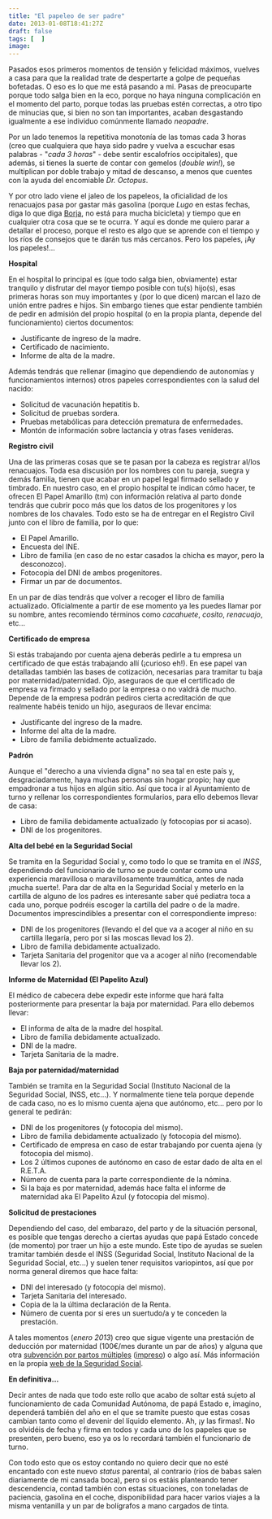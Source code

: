 ```yaml
---
title: "El papeleo de ser padre"
date: 2013-01-08T18:41:27Z
draft: false
tags: [  ]
image: 
---
```


<p>Pasados esos primeros momentos de tensi&oacute;n y felicidad m&aacute;ximos, vuelves a casa para que la realidad trate de despertarte a golpe de peque&ntilde;as bofetadas. O eso es lo que me est&aacute; pasando a mi. Pasas de preocuparte porque todo salga bien en la eco, porque no haya ninguna complicaci&oacute;n en el momento del parto, porque todas las pruebas est&eacute;n correctas, a otro tipo de minucias que, si bien no son tan importantes, acaban desgastando igualmente a ese individuo com&uacute;nmente llamado <em>neopadre</em>.</p>
<p>Por un lado tenemos la repetitiva monoton&iacute;a de las tomas cada 3 horas (creo que cualquiera que haya sido padre y vuelva a escuchar esas palabras - "<em>cada 3 horas</em>" - debe sentir escalofr&iacute;os occipitales), que adem&aacute;s, si tienes la suerte de contar con gemelos (<em>double win!</em>), se multiplican por doble trabajo y mitad de descanso, a menos que cuentes con la ayuda del encomiable&nbsp;<em>Dr. Octopus</em>.</p>
<p>Y por otro lado viene el jaleo de los papeleos, la oficialidad de los renacuajos pasa por gastar m&aacute;s gasolina (porque <em>Lugo</em> en estas fechas, diga lo que diga&nbsp;<a href="http://blog.e-shell.org">Borja</a>, no est&aacute; para mucha bicicleta) y tiempo que en cualquier otra cosa que se te ocurra. Y aqu&iacute; es donde me quiero parar a detallar el proceso, porque el resto es algo que se aprende con el tiempo y los r&iacute;os de consejos que te dar&aacute;n tus m&aacute;s cercanos. Pero los papeles, &iexcl;Ay los papeles!...</p>
<p><strong>Hospital</strong></p>
<p>En el hospital lo principal es (que todo salga bien, obviamente) estar tranquilo y disfrutar del mayor tiempo posible con tu(s) hijo(s), esas primeras horas son muy importantes y (por lo que dicen) marcan el lazo de uni&oacute;n entre padres e hijos. Sin embargo tienes que estar pendiente tambi&eacute;n de pedir en admisi&oacute;n del propio hospital (o en la propia planta, depende del funcionamiento) ciertos documentos:</p>
<ul>
<li>Justificante de ingreso de la madre.</li>
<li>Certificado de nacimiento.</li>
<li>Informe de alta de la madre.</li>
</ul>
<p>Adem&aacute;s tendr&aacute;s que rellenar (imagino que dependiendo de autonom&iacute;as y funcionamientos internos) otros papeles correspondientes con la salud del nacido:</p>
<ul>
<li>Solicitud de vacunaci&oacute;n hepatitis b.</li>
<li>Solicitud de pruebas sordera.</li>
<li>Pruebas metab&oacute;licas para detecci&oacute;n prematura de enfermedades.</li>
<li>Mont&oacute;n de informaci&oacute;n sobre lactancia y otras fases venideras.</li>
</ul>
<p><strong>Registro civil</strong></p>
<p>Una de las primeras cosas que se te pasan por la cabeza es registrar al/los renacuajos. Toda esa discusi&oacute;n por los nombres con tu pareja, suegra y dem&aacute;s familia, tienen que acabar en un papel legal firmado sellado y timbrado. En nuestro caso, en el propio hospital te indican c&oacute;mo hacer, te ofrecen El Papel Amarillo (tm) con informaci&oacute;n relativa al parto donde tendr&aacute;s que cubrir poco m&aacute;s que los datos de los progenitores y los nombres de los chavales. Todo esto se ha de entregar en el Registro Civil junto con el libro de familia, por lo que:</p>
<ul>
<li>El Papel Amarillo.</li>
<li>Encuesta del INE.</li>
<li>Libro de familia (en caso de no estar casados la chicha es mayor, pero la desconozco).</li>
<li>Fotocopia del DNI de ambos progenitores.</li>
<li>Firmar un par de documentos.</li>
</ul>
<p>En un par de d&iacute;as tendr&aacute;s que volver a recoger el libro de familia actualizado. Oficialmente a partir de ese momento ya les puedes llamar por su nombre, antes recomiendo t&eacute;rminos como <em>cacahuete</em>, <em>cosito</em>, <em>renacuajo</em>, etc...</p>
<p><strong>Certificado de empresa</strong></p>
<p>Si est&aacute;s trabajando por cuenta ajena deber&aacute;s pedirle a tu empresa un certificado de que est&aacute;s trabajando all&iacute; (&iexcl;curioso eh!). En ese papel van detalladas tambi&eacute;n las bases de cotizaci&oacute;n, necesarias para tramitar tu baja por maternidad/paternidad. Ojo, aseguraos de que el certificado de empresa va firmado y sellado por la empresa o no valdr&aacute; de mucho. Depende de la empresa podr&aacute;n pediros cierta acreditaci&oacute;n de que realmente hab&eacute;is tenido un hijo, aseguraos de llevar encima:</p>
<ul>
<li>Justificante del ingreso de la madre.</li>
<li>Informe del alta de la madre.</li>
<li>Libro de familia debidmente actualizado.</li>
</ul>
<p><strong>Padr&oacute;n</strong></p>
<p>Aunque el "derecho a una vivienda digna" no sea tal en este pa&iacute;s y, desgraciadamente, haya muchas personas sin hogar propio; hay que empadronar a tus hijos en alg&uacute;n sitio. As&iacute; que toca ir al Ayuntamiento de turno y rellenar los correspondientes formularios, para ello debemos llevar de casa:</p>
<ul>
<li>Libro de familia debidamente actualizado (y fotocopias por si acaso).</li>
<li>DNI de los progenitores.</li>
</ul>
<p><strong>Alta del beb&eacute; en la Seguridad Social</strong></p>
<p>Se tramita en la Seguridad Social y, como todo lo que se tramita en el <em>INSS</em>, dependiendo del funcionario de turno se puede contar como una experiencia maravillosa o maravillosamente traum&aacute;tica, antes de nada &iexcl;mucha suerte!. Para dar de alta en la Seguridad Social y meterlo en la cartilla de alguno de los padres es interesante saber qu&eacute; pediatra toca a cada uno, porque podr&eacute;is escoger la cartilla del padre o de la madre. Documentos imprescindibles a presentar con el correspondiente impreso:</p>
<ul>
<li>DNI de los progenitores (llevando el del que va a acoger al ni&ntilde;o en su cartilla llegar&iacute;a, pero por si las moscas llevad los 2).</li>
<li>Libro de familia debidamente actualizado.</li>
<li>Tarjeta Sanitaria del progenitor que va a acoger al ni&ntilde;o (recomendable llevar los 2).</li>
</ul>
<p><strong>Informe de Maternidad (El Papelito Azul)</strong></p>
<p>El m&eacute;dico de cabecera debe expedir este informe que har&aacute; falta posteriormente para presentar la baja por maternidad. Para ello debemos llevar:</p>
<ul>
<li>El informa de alta de la madre del hospital.</li>
<li>Libro de familia debidamente actualizado.</li>
<li>DNI de la madre.</li>
<li>Tarjeta Sanitaria de la madre.</li>
</ul>
<p><strong>Baja por paternidad/maternidad</strong></p>
<p>Tambi&eacute;n se tramita en la Seguridad Social (Instituto Nacional de la Seguridad Social, INSS, etc...). Y normalmente tiene tela porque depende de cada caso, no es lo mismo cuenta ajena que aut&oacute;nomo, etc... pero por lo general te pedir&aacute;n:</p>
<ul>
<li>DNI de los progenitores (y fotocopia del mismo).</li>
<li>Libro de familia debidamente actualizado (y fotocopia del mismo).</li>
<li>Certificado de empresa en caso de estar trabajando por cuenta ajena (y fotocopia del mismo).</li>
<li>Los 2 &uacute;ltimos cupones de aut&oacute;nomo en caso de estar dado de alta en el R.E.T.A.</li>
<li>N&uacute;mero de cuenta para la parte correspondiente de la n&oacute;mina.</li>
<li>Si la baja es por maternidad, adem&aacute;s hace falta el informe de maternidad aka El Papelito Azul (y fotocopia del mismo).</li>
</ul>
<p><strong>Solicitud de prestaciones</strong></p>
<p>Dependiendo del caso, del embarazo, del parto y de la situaci&oacute;n personal, es posible que tengas derecho a ciertas ayudas que pap&aacute; Estado concede (de momento) por traer un hijo a este mundo. Este tipo de ayudas se suelen tramitar tambi&eacute;n desde el INSS (Seguridad Social, Instituto Nacional de la Seguridad Social, etc...) y suelen tener requisitos variopintos, as&iacute; que por norma general diremos que hace falta:</p>
<ul>
<li>DNI del interesado (y fotocopia del mismo).</li>
<li>Tarjeta Sanitaria del interesado.</li>
<li>Copia de la la &uacute;ltima&nbsp;declaraci&oacute;n de la Renta.</li>
<li>N&uacute;mero de cuenta por si eres un suertudo/a y te conceden la prestaci&oacute;n.</li>
</ul>
<p>A tales momentos (<em>enero 2013</em>) creo que sigue vigente una prestaci&oacute;n de deducci&oacute;n por maternidad (100&euro;/mes durante un par de a&ntilde;os) y alguna que otra <a href="http://www.seg-social.es/Internet_1/Trabajadores/PrestacionesPension10935/Prestacionesfamilia10967/Prestacioneconomica33761/index.htm">subvenci&oacute;n por partos m&uacute;ltiples</a>&nbsp;(<a href="http://www.seg-social.es/prdi00/groups/public/documents/binario/097846.pdf">impreso</a>) o algo as&iacute;. M&aacute;s informaci&oacute;n en la propia <a href="http://www.seg-social.es/">web de la Seguridad Social</a>.</p>
<p><strong>En definitiva...</strong></p>
<p>Decir antes de nada que todo este rollo que acabo de soltar est&aacute; sujeto al funcionamiento de cada Comunidad Aut&oacute;noma, de pap&aacute; Estado e, imagino, depender&aacute; tambi&eacute;n del a&ntilde;o en el que se tramite puesto que estas cosas cambian tanto como el devenir del l&iacute;quido elemento. Ah, &iexcl;y las firmas!. No os olvid&eacute;is de fecha y firma en todos y cada uno de los papeles que se presenten, pero bueno, eso ya os lo recordar&aacute; tambi&eacute;n el funcionario de turno.</p>
<p>Con todo esto que os estoy contando no quiero decir que no est&eacute; encantado con este nuevo <em>status</em> parental, al contrario (r&iacute;os de babas salen diariamente de mi cansada boca), pero si os est&aacute;is planteando tener descendencia, contad tambi&eacute;n con estas situaciones, con&nbsp;toneladas de paciencia, gasolina en el coche, disponibilidad para hacer varios viajes a la misma ventanilla y un par de bol&iacute;grafos a mano cargados de tinta.</p>
